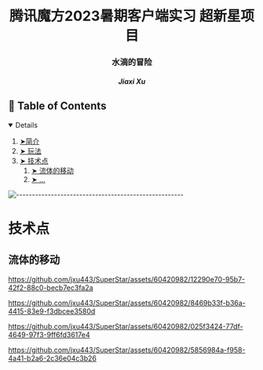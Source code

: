 <h1 align="center"> 腾讯魔方2023暑期客户端实习 超新星项目</h1>
  <h3 align="center"> 水滴的冒险 </h3>
  <h5 align="center"> Jiaxi Xu </h5>
  
  
  <!-- TABLE OF CONTENTS -->
  <h2 id="table-of-contents"> 📖 Table of Contents</h2>
  
  <details open="open">
    <ol>
      <li><a href="#overview"> ➤简介</a></li>
      <li><a href="#feature"> ➤ 玩法 </a>
      <li><a href="#feature"> ➤ 技术点 </a>
         <ol>
            <li><a href="#move"> ➤ 流体的移动</a></li>
            <li><a href="#event"> ➤ ... </a></li>

  </details>
  
  ![-----------------------------------------------------](https://raw.githubusercontent.com/andreasbm/readme/master/assets/lines/rainbow.png)
  
  # 技术点 <a id="feature"></a>
  
  ## 流体的移动 <a id="move"></a>

https://github.com/jxu443/SuperStar/assets/60420982/12290e70-95b7-42f2-88c0-becb7ec3fa2a

https://github.com/jxu443/SuperStar/assets/60420982/8469b33f-b36a-4415-83e9-f3dbcee3580d

https://github.com/jxu443/SuperStar/assets/60420982/025f3424-77df-4649-97f3-9ff6fd3617e4

https://github.com/jxu443/SuperStar/assets/60420982/5856984a-f958-4a41-b2a6-2c36e04c3b26

